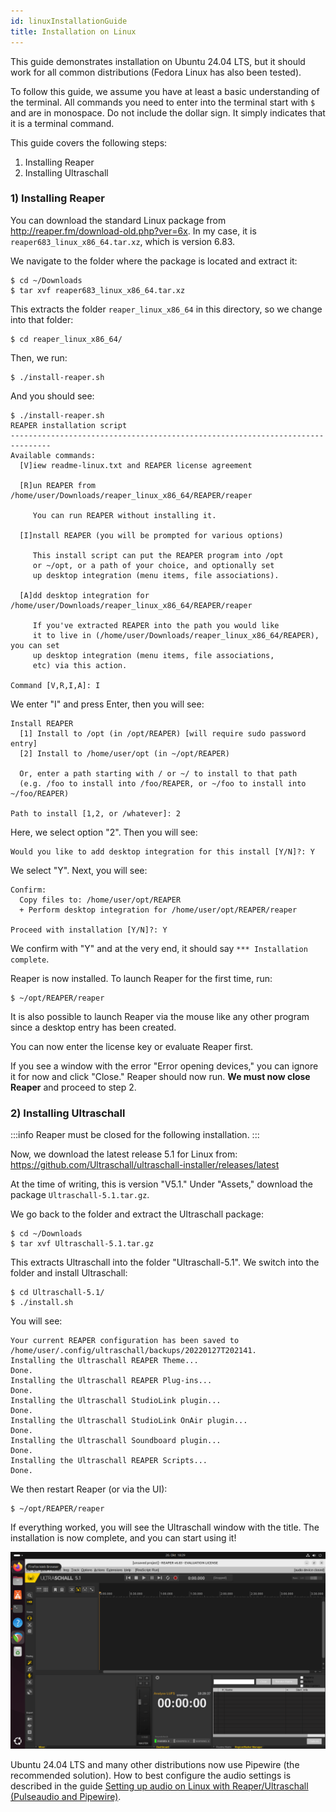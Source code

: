 ```yaml
---
id: linuxInstallationGuide
title: Installation on Linux
---
```


This guide demonstrates installation on Ubuntu 24.04 LTS, but it should work for all common distributions (Fedora Linux has also been tested).

To follow this guide, we assume you have at least a basic understanding of the terminal. All commands you need to enter into the terminal start with `$` and are in monospace. Do not include the dollar sign. It simply indicates that it is a terminal command.

This guide covers the following steps:

1. Installing Reaper
2. Installing Ultraschall

### 1) Installing Reaper

You can download the standard Linux package from http://reaper.fm/download-old.php?ver=6x. In my case, it is `reaper683_linux_x86_64.tar.xz`, which is version 6.83.

We navigate to the folder where the package is located and extract it:

```
$ cd ~/Downloads
$ tar xvf reaper683_linux_x86_64.tar.xz
```

This extracts the folder `reaper_linux_x86_64` in this directory, so we change into that folder:

```
$ cd reaper_linux_x86_64/
```

Then, we run:

```
$ ./install-reaper.sh
```

And you should see:

```
$ ./install-reaper.sh
REAPER installation script
-------------------------------------------------------------------------------
Available commands:
  [V]iew readme-linux.txt and REAPER license agreement

  [R]un REAPER from /home/user/Downloads/reaper_linux_x86_64/REAPER/reaper

     You can run REAPER without installing it.

  [I]nstall REAPER (you will be prompted for various options)

     This install script can put the REAPER program into /opt
     or ~/opt, or a path of your choice, and optionally set
     up desktop integration (menu items, file associations).

  [A]dd desktop integration for /home/user/Downloads/reaper_linux_x86_64/REAPER/reaper

     If you've extracted REAPER into the path you would like
     it to live in (/home/user/Downloads/reaper_linux_x86_64/REAPER), you can set
     up desktop integration (menu items, file associations,
     etc) via this action.

Command [V,R,I,A]: I
```

We enter "I" and press Enter, then you will see:

```
Install REAPER
  [1] Install to /opt (in /opt/REAPER) [will require sudo password entry]
  [2] Install to /home/user/opt (in ~/opt/REAPER)

  Or, enter a path starting with / or ~/ to install to that path
  (e.g. /foo to install into /foo/REAPER, or ~/foo to install into ~/foo/REAPER)

Path to install [1,2, or /whatever]: 2
```

Here, we select option "2". Then you will see:

```
Would you like to add desktop integration for this install [Y/N]?: Y
```

We select "Y". Next, you will see:

```
Confirm:
  Copy files to: /home/user/opt/REAPER
  + Perform desktop integration for /home/user/opt/REAPER/reaper

Proceed with installation [Y/N]?: Y
```

We confirm with "Y" and at the very end, it should say `*** Installation complete`.

Reaper is now installed. To launch Reaper for the first time, run:

```
$ ~/opt/REAPER/reaper
```

It is also possible to launch Reaper via the mouse like any other program since a desktop entry has been created.

You can now enter the license key or evaluate Reaper first.

If you see a window with the error "Error opening devices," you can ignore it for now and click "Close." Reaper should now run. **We must now close Reaper** and proceed to step 2.

### 2) Installing Ultraschall

:::info
Reaper must be closed for the following installation.
:::

Now, we download the latest release 5.1 for Linux from: https://github.com/Ultraschall/ultraschall-installer/releases/latest

At the time of writing, this is version "V5.1." Under "Assets," download the package `Ultraschall-5.1.tar.gz`.

We go back to the folder and extract the Ultraschall package:

```
$ cd ~/Downloads
$ tar xvf Ultraschall-5.1.tar.gz
```

This extracts Ultraschall into the folder "Ultraschall-5.1". We switch into the folder and install Ultraschall:

```
$ cd Ultraschall-5.1/
$ ./install.sh
```

You will see:

```
Your current REAPER configuration has been saved to /home/user/.config/ultraschall/backups/20220127T202141.
Installing the Ultraschall REAPER Theme...
Done.
Installing the Ultraschall REAPER Plug-ins...
Done.
Installing the Ultraschall StudioLink plugin...
Done.
Installing the Ultraschall StudioLink OnAir plugin...
Done.
Installing the Ultraschall Soundboard plugin...
Done.
Installing the Ultraschall REAPER Scripts...
Done.
```

We then restart Reaper (or via the UI):

```
$ ~/opt/REAPER/reaper
```

If everything worked, you will see the Ultraschall window with the title. The installation is now complete, and you can start using it!

![Ultraschall Ubuntu Screenshot](../../../../../assets/images/Tutorials/Linux/ubuntu-ultraschall.png)

Ubuntu 24.04 LTS and many other distributions now use Pipewire (the recommended solution). How to best configure the audio settings is described in the guide [Setting up audio on Linux with Reaper/Ultraschall (Pulseaudio and Pipewire)](https://sendegate.de/t/anleitung-audio-einrichten-unter-linux-mit-reaper-ultraschall-pulseaudio-und-pipewire/15052).
